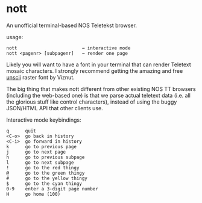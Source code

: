 # nott

An unofficial terminal-based NOS Teletekst browser.

usage:

    nott                        → interactive mode
    nott <pagenr> [subpagenr]   → render one page

Likely you will want to have a font in your terminal that can render Teletext
mosaic characters. I strongly recommend getting the amazing and free
[unscii](http://pelulamu.net/unscii/) raster font by Viznut.

The big thing that makes nott different from other existing NOS TT browsers
(including the web-based one) is that we parse actual teletext data (i.e. all
the glorious stuff like control characters), instead of using the buggy
JSON/HTML API that other clients use.

Interactive mode keybindings:

    q      quit
    <C-o>  go back in history
    <C-i>  go forward in history
    k      go to previous page
    j      go to next page
    h      go to previous subpage
    l      go to next subpage
    !      go to the red thingy
    @      go to the green thingy
    #      go to the yellow thingy
    $      go to the cyan thingy
    0-9    enter a 3-digit page number
    H      go home (100)
